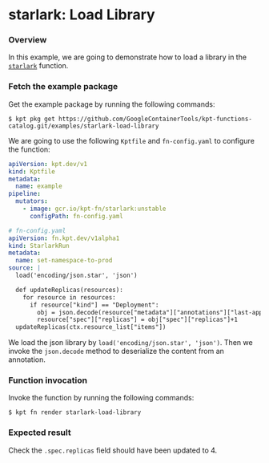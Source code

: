# starlark: Load Library

### Overview

In this example, we are going to demonstrate how to load a library in the 
[`starlark`] function.

### Fetch the example package

Get the example package by running the following commands:

```shell
$ kpt pkg get https://github.com/GoogleContainerTools/kpt-functions-catalog.git/examples/starlark-load-library
```

We are going to use the following `Kptfile` and `fn-config.yaml` to configure
the function:

```yaml
apiVersion: kpt.dev/v1
kind: Kptfile
metadata:
  name: example
pipeline:
  mutators:
    - image: gcr.io/kpt-fn/starlark:unstable
      configPath: fn-config.yaml
```

```yaml
# fn-config.yaml
apiVersion: fn.kpt.dev/v1alpha1
kind: StarlarkRun
metadata:
  name: set-namespace-to-prod
source: |
  load('encoding/json.star', 'json')

  def updateReplicas(resources):
    for resource in resources:
      if resource["kind"] == "Deployment":
        obj = json.decode(resource["metadata"]["annotations"]["last-applied"])
        resource["spec"]["replicas"] = obj["spec"]["replicas"]+1
  updateReplicas(ctx.resource_list["items"])
```

We load the json library by `load('encoding/json.star', 'json')`. Then we invoke
the `json.decode` method to deserialize the content from an annotation.

### Function invocation

Invoke the function by running the following commands:

```shell
$ kpt fn render starlark-load-library
```

### Expected result

Check the `.spec.replicas` field should have been updated to 4.

[`starlark`]: https://catalog.kpt.dev/starlark/v0.1/
